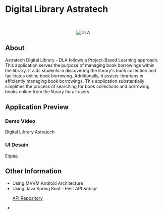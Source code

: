 # Digital Library Astratech
</br>
<p align="center"> <img src="https://github.com/R-04-maker/DLA/assets/72561531/c2c28651-e624-4a40-8ed3-b69c23fc97fd" alt="DLA" /> </p>

## About
Astratech Digital Library - DLA follows a Project-Based Learning approach. This application serves the purpose of managing book borrowings within the library. It aids students in discovering the library's book collection and facilitates online book borrowing. Additionally, it assists librarians in efficiently managing book borrowings. This application substantially simplifies the process of searching for book collections and borrowing books online from the library for all users.

## Application Preview

### Demo Video
<p align="left"> <a href="https://drive.google.com/file/d/1J91_qAcPx3efEezDv9czkd2qBxUO7v-O/view">Digital Library Astratech</a> </p>

### UI Desain
<p align="left"> <a href="https://www.figma.com/file/410NvlIBOfcr2Mk6ICMEML/Astratech-Digital-Library?type=design&node-id=2244%3A1442&mode=design&t=QR2NQ1Z6JPoXDPPb-1">Figma</a> </p>

## Other Information
- Using MVVM Android Architecture
- Using Java Spring Boot - Rest API
&nbsp! <p align="left"> <a href="https://github.com/R-04-maker/DLA_api">API Repository</a> </p>
-  
